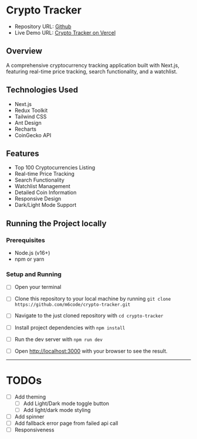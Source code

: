 # Crypto Tracker
- Repository URL: [Github](https://github.com/m6code/crypto-tracker)
- Live Demo URL: [Crypto Tracker on Vercel](https://crypto-tracker-theta-three.vercel.app/)

## Overview
A comprehensive cryptocurrency tracking application built with Next.js, featuring real-time price tracking, search functionality, and a watchlist.

## Technologies Used
- Next.js
- Redux Toolkit
- Tailwind CSS
- Ant Design
- Recharts
- CoinGecko API

## Features
- Top 100 Cryptocurrencies Listing
- Real-time Price Tracking
- Search Functionality
- Watchlist Management
- Detailed Coin Information
- Responsive Design
- Dark/Light Mode Support


## Running the Project locally
### Prerequisites
- Node.js (v16+)
- npm or yarn

### Setup and Running 
- [ ] Open your terminal 
- [ ] Clone this repository to your local machine by running `git clone https://github.com/m6code/crypto-tracker.git`
- [ ] Navigate to the just cloned repository with `cd crypto-tracker`
- [ ] Install project dependencies with `npm install`
- [ ] Run the dev server with `npm run dev` 
- [ ] Open [http://localhost:3000](http://localhost:3000) with your browser to see the result.



---


# TODOs
- [ ] Add theming
    - [ ] Add Light/Dark mode toggle button
    - [ ] Add light/dark mode styling
- [ ] Add spinner
- [ ] Add fallback error page from failed api call
- [ ] Responsiveness

